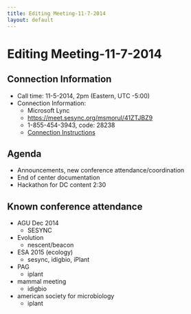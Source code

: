 ```yaml
---
title: Editing Meeting-11-7-2014
layout: default
---
```

# Editing Meeting-11-7-2014

## Connection Information 

* Call time: 11-5-2014, 2pm  (Eastern, UTC -5:00)
* Connection Information:      
  * Microsoft Lync
  * https://meet.sesync.org/msmorul/41ZTJBZ9
  * 1-855-454-3943, code: 28238
  * [Connection Instructions](Lync_Instructions_-_remote.pdf)

## Agenda 
* Announcements, new conference attendance/coordination
* End of center documentation
* Hackathon for DC content 2:30 

## Known conference attendance 

  * AGU Dec 2014
    * SESYNC
  * Evolution
    * nescent/beacon
  * ESA 2015 (ecology)
    * sesync, idigbio, iPlant
  * PAG
     * iplant
  * mammal meeting 
    * idigbio
  * american society for microbiology
    * iplant